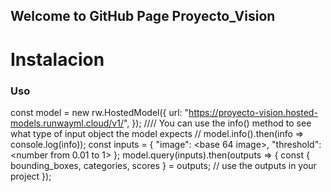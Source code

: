 ## Welcome to GitHub Page Proyecto_Vision
# Instalacion
<!-- include this in your HTML file -->
<script src="https://cdn.jsdelivr.net/npm/@runwayml/hosted-models@latest/dist/hosted-models.js"></script>

###  Uso
const model = new rw.HostedModel({
  url: "https://proyecto-vision.hosted-models.runwayml.cloud/v1/",
});
//// You can use the info() method to see what type of input object the model expects
// model.info().then(info => console.log(info));
const inputs = {
  "image": <base 64 image>,
  "threshold": <number from 0.01 to 1>
};
model.query(inputs).then(outputs => {
  const { bounding_boxes, categories, scores } = outputs;
  // use the outputs in your project
});
